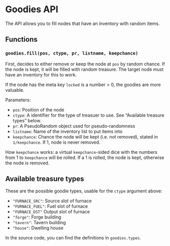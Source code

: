 # Goodies API

The API allows you to fill nodes that have an inventory with random items.

## Functions

### `goodies.fill(pos, ctype, pr, listname, keepchance)`

First, decides to either remove or keep the node at `pos`
by random chance. If the node is kept, it will be filled with
random treasure. The target node must have an inventory
for this to work.

If the node has the meta key `locked` is a number > 0,
the goodies are more valuable.

Parameters:

* `pos`: Position of the node
* `ctype`: A identifier for the type of treasuer to use.
           See “Available treasure types” below.
* `pr`: A PseudoRandom object used for pseudo-randomness
* `listname`: Name of the inventory list to put items into
* `keepchance`: Chance the node will be kept (i.e. not removed),
                stated in `1/keepchance`. If 1, node is never removed.

How `keepchance` works: a virtual `keepchance`-sided dice with the numbers
from 1 to `keepchance` will be rolled.
If a 1 is rolled, the node is kept, otherwise the node is removed.

## Available treasure types

These are the possible goodie types, usable for the `ctype` argument above:

* `"FURNACE_SRC"`: Source slot of furnace
* `"FURNACE_FUEL"`: Fuel slot of furnace
* `"FURNACE_DST"` Output slot of furnace
* `"forge"`: Forge building
* `"tavern"`: Tavern building
* `"house"`: Dwelling house

In the source code, you can find the definitions in `goodies.types`.

